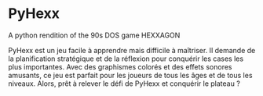 # PyHexx
A python rendition of the 90s DOS game HEXXAGON

PyHexx est un jeu facile à apprendre mais difficile à maîtriser. Il demande de la planification stratégique et de la réflexion pour conquérir les cases les plus importantes. Avec des graphismes colorés et des effets sonores amusants, ce jeu est parfait pour les joueurs de tous les âges et de tous les niveaux. Alors, prêt à relever le défi de PyHexx et conquérir le plateau ?
